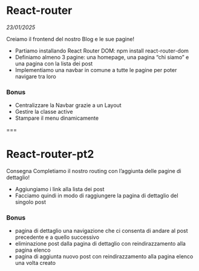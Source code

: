 # React-router
*23/01/2025*

Creiamo il frontend del nostro Blog e le sue pagine!
- Partiamo installando React Router DOM: npm install react-router-dom
- Definiamo almeno 3 pagine: una homepage, una pagina “chi siamo” e una pagina con la lista dei post
- Implementiamo una navbar in comune a tutte le pagine per poter navigare tra loro

### Bonus
- Centralizzare la Navbar grazie a un Layout
- Gestire la classe active
- Stampare il menu dinamicamente

=== 

# React-router-pt2

Consegna
Completiamo il nostro routing con l’aggiunta delle pagine di dettaglio!
- Aggiungiamo i link alla lista dei post
- Facciamo quindi in modo di raggiungere la pagina di dettaglio del singolo post


### Bonus
- pagina di dettaglio una navigazione che ci consenta di andare al post precedente e a quello successivo
- eliminazione post dalla pagina di dettaglio con reindirazzamento alla pagina elenco
- pagina di aggiunta nuovo post con reindirazzamento alla pagina elenco una volta creato
